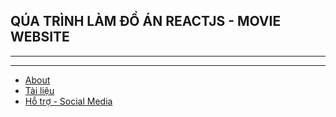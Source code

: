 ## QÚA TRÌNH LÀM ĐỒ ÁN REACTJS - MOVIE WEBSITE

___

---
+ [About](http://dev.nodeca.com)
+ [Tài liệu](http://dev.nodeca.com)
+ [Hỗ trợ - Social Media](http://dev.nodeca.com)
